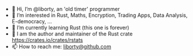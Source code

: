 - 👋 Hi, I’m @liborty, an 'old timer' programmer
- 👀 I’m interested in Rust, Maths, Encryption, Trading Apps, Data Analysis, E-democracy, ... 
- 🌱 I’m currently learning Rust (this one is forever)
- 💞️ I am the author and maintainer of the Rust crate https://crates.io/crates/rstats
- 📫 How to reach me: liborty@github.com

<!---
liborty/liborty is a ✨ special ✨ repository because its `README.md` (this file) appears on your GitHub profile.
You can click the Preview link to take a look at your changes.
--->
